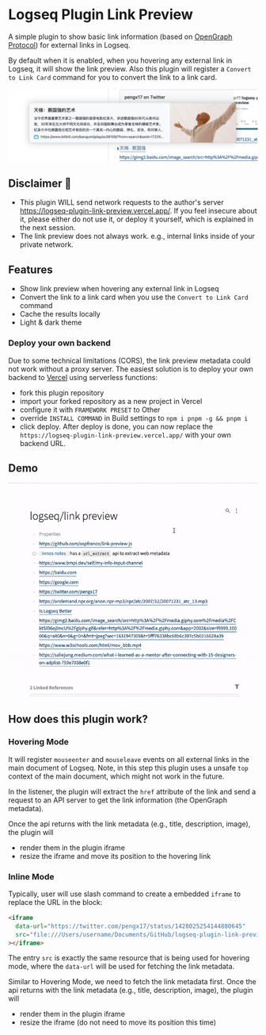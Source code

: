 # Logseq Plugin Link Preview

A simple plugin to show basic link information (based on [OpenGraph Protocol](https://ogp.me/)) for external links in Logseq.

By default when it is enabled, when you hovering any external link in Logseq, it will show the link preview.
Also this plugin will register a `Convert to Link Card` command for you to convert the link to a link card.

![](hover-demo.png)

## Disclaimer 🚨

- This plugin WILL send network requests to the author's server https://logseq-plugin-link-preview.vercel.app/. If you feel insecure about it, please either do not use it, or deploy it yourself, which is explained in the next session.
- The link preview does not always work. e.g., internal links inside of your private network.

## Features

- Show link preview when hovering any external link in Logseq
- Convert the link to a link card when you use the `Convert to Link Card` command
- Cache the results locally
- Light & dark theme

### Deploy your own backend

Due to some technical limitations (CORS), the link preview metadata could not work without a proxy server.
The easiest solution is to deploy your own backend to [Vercel](https://vercel.com/) using serverless functions:

- fork this plugin repository
- import your forked repository as a new project in Vercel
- configure it with `FRAMEWORK PRESET` to Other
- override `INSTALL COMMAND` in Build settings to `npm i pnpm -g && pnpm i`
- click deploy. After deploy is done, you can now replace the `https://logseq-plugin-link-preview.vercel.app/` with your own backend URL.

## Demo

![](./demo.gif)

## How does this plugin work?

### Hovering Mode

It will register `mouseenter` and `mouseleave` events on all external links in the main document of Logseq. Note, in this step this plugin uses a unsafe `top` context of the main document, which might not work in the future.

In the listener, the plugin will extract the `href` attribute of the link and send a request to an API server to get the link information (the OpenGraph metadata).

Once the api returns with the link metadata (e.g., title, description, image), the plugin will

- render them in the plugin iframe
- resize the iframe and move its position to the hovering link

### Inline Mode

Typically, user will use slash command to create a embedded `iframe` to replace the URL in the block:

```html
<iframe
  data-url="https://twitter.com/pengx17/status/1428025254144880645"
  src="file:///Users/username/Documents/GitHub/logseq-plugin-link-preview/dist/index.html"
></iframe>
```

The entry `src` is exactly the same resource that is being used for hovering mode, where the `data-url` will be used for fetching the link metadata.

Similar to Hovering Mode, we need to fetch the link metadata first.
Once the api returns with the link metadata (e.g., title, description, image), the plugin will

- render them in the plugin iframe
- resize the iframe (do not need to move its position this time)
